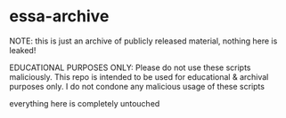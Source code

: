 # essa-archive
NOTE: this is just an archive of publicly released material, nothing here is leaked!

EDUCATIONAL PURPOSES ONLY: Please do not use these scripts maliciously. This repo is intended to be used for educational & archival purposes only. I do not condone any malicious usage of these scripts




everything here is completely untouched
